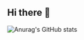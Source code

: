 ## Hi there 👋

![Anurag's GitHub stats](https://github-readme-stats.vercel.app/api?username=Almond1400&show_icons=true&theme=transparent)

